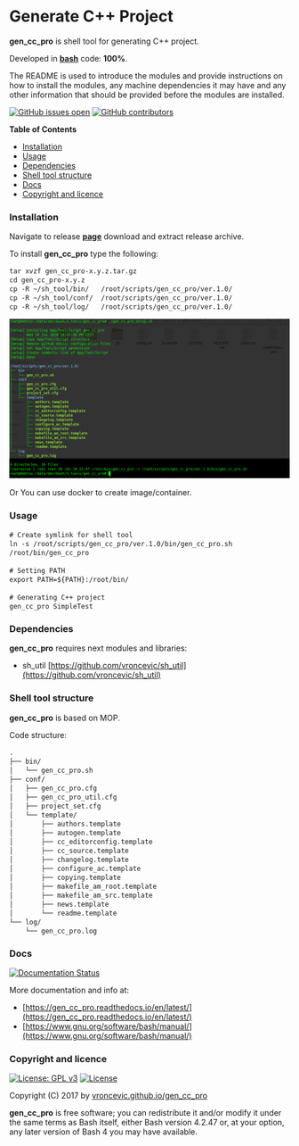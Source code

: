 # Generate C++ Project

**gen_cc_pro** is shell tool for generating C++ project.

Developed in **[bash](https://en.wikipedia.org/wiki/Bash_(Unix_shell))** code: **100%**.

The README is used to introduce the modules and provide instructions on
how to install the modules, any machine dependencies it may have and any
other information that should be provided before the modules are installed.

[![GitHub issues open](https://img.shields.io/github/issues/vroncevic/gen_cc_pro.svg)](https://github.com/vroncevic/gen_cc_pro/issues) [![GitHub contributors](https://img.shields.io/github/contributors/vroncevic/gen_cc_pro.svg)](https://github.com/vroncevic/gen_cc_pro/graphs/contributors)

<!-- START doctoc generated TOC please keep comment here to allow auto update -->
<!-- DON'T EDIT THIS SECTION, INSTEAD RE-RUN doctoc TO UPDATE -->
**Table of Contents**

- [Installation](#installation)
- [Usage](#usage)
- [Dependencies](#dependencies)
- [Shell tool structure](#shell-tool-structure)
- [Docs](#docs)
- [Copyright and licence](#copyright-and-licence)

<!-- END doctoc generated TOC please keep comment here to allow auto update -->

### Installation

Navigate to release **[page](https://github.com/vroncevic/gen_cc_pro/releases)** download and extract release archive.

To install **gen_cc_pro** type the following:

```
tar xvzf gen_cc_pro-x.y.z.tar.gz
cd gen_cc_pro-x.y.z
cp -R ~/sh_tool/bin/   /root/scripts/gen_cc_pro/ver.1.0/
cp -R ~/sh_tool/conf/  /root/scripts/gen_cc_pro/ver.1.0/
cp -R ~/sh_tool/log/   /root/scripts/gen_cc_pro/ver.1.0/
```

![alt tag](https://raw.githubusercontent.com/vroncevic/gen_cc_pro/dev/docs/setup_tree.png)

Or You can use docker to create image/container.

### Usage

```
# Create symlink for shell tool
ln -s /root/scripts/gen_cc_pro/ver.1.0/bin/gen_cc_pro.sh /root/bin/gen_cc_pro

# Setting PATH
export PATH=${PATH}:/root/bin/

# Generating C++ project
gen_cc_pro SimpleTest
```

### Dependencies

**gen_cc_pro** requires next modules and libraries:
* sh_util [https://github.com/vroncevic/sh_util](https://github.com/vroncevic/sh_util)

### Shell tool structure

**gen_cc_pro** is based on MOP.

Code structure:
```
.
├── bin/
│   └── gen_cc_pro.sh
├── conf/
│   ├── gen_cc_pro.cfg
│   ├── gen_cc_pro_util.cfg
│   ├── project_set.cfg
│   └── template/
│       ├── authors.template
│       ├── autogen.template
│       ├── cc_editorconfig.template
│       ├── cc_source.template
│       ├── changelog.template
│       ├── configure_ac.template
│       ├── copying.template
│       ├── makefile_am_root.template
│       ├── makefile_am_src.template
│       ├── news.template
│       └── readme.template
└── log/
    └── gen_cc_pro.log
```

### Docs

[![Documentation Status](https://readthedocs.org/projects/gen_cc_pro/badge/?version=latest)](https://gen_cc_pro.readthedocs.io/projects/gen_cc_pro/en/latest/?badge=latest)

More documentation and info at:
* [https://gen_cc_pro.readthedocs.io/en/latest/](https://gen_cc_pro.readthedocs.io/en/latest/)
* [https://www.gnu.org/software/bash/manual/](https://www.gnu.org/software/bash/manual/)

### Copyright and licence

[![License: GPL v3](https://img.shields.io/badge/License-GPLv3-blue.svg)](https://www.gnu.org/licenses/gpl-3.0) [![License](https://img.shields.io/badge/License-Apache%202.0-blue.svg)](https://opensource.org/licenses/Apache-2.0)

Copyright (C) 2017 by [vroncevic.github.io/gen_cc_pro](https://vroncevic.github.io/gen_cc_pro)

**gen_cc_pro** is free software; you can redistribute it and/or modify
it under the same terms as Bash itself, either Bash version 4.2.47 or,
at your option, any later version of Bash 4 you may have available.

